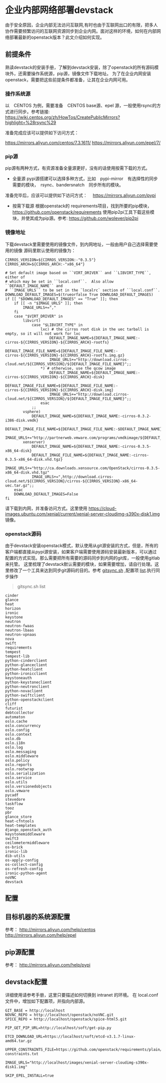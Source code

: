 # 企业内部网络部署devstack
由于安全原因，企业内部无法访问互联网,有时也由于互联网出口的有限，把多人协作需要频繁访问的互联网资源同步到企业内网。面对这样的环境，如何在内部网络部署最新的openstack版本？此文介绍如何实现。

## 前提条件
熟读devstack的安装手册，了解到devstack安装，除了openstack的所有源码模块外，还需要操作系统源，pip源，镜像文件下载地址。
为了在企业内网安装openstack，需要把这些前提条件都准备，让其在企业内网可用。

### 操作系统源
以　CENTOS 为例，需要准备　CENTOS base源、epel 源，一般使用rsync的方式进行同步。参考链接:    https://wiki.centos.org/zh/HowTos/CreatePublicMirrors?highlight=%28rsync%29

准备完成应该可以提供如下访问方式：　

https://mirrors.aliyun.com/centos/7.3.1611/
https://mirrors.aliyun.com/epel/7/


### pip源

pip源有两种方式，有资源准备全量源更好，没有的话使用按需下载的方式。

* 全量源
pypi源搭建可以选择多种方式，比如　pypi-mirror　有选择性的同步需要的模块，　rsync、bandersnatch　同步所有的模块。

准备完毕后，应该可以提供如下访问方式：　
https://mirrors.aliyun.com/pypi

* 按需下载源
根据openstack的 requirements项目，找到所要的pip模块，https://github.com/openstack/requirements
使用pip2pi工具下载这些模块，并使其成为pip源。参考: https://github.com/wolever/pip2pi


### 镜像地址
下载devstack里需要使用的镜像文件，到内网地址，一般由用户自己选择需要使用的镜像
源码里默认使用的镜像为：

```
CIRROS_VERSION=${CIRROS_VERSION:-"0.3.5"}
CIRROS_ARCH=${CIRROS_ARCH:-"x86_64"}

# Set default image based on ``VIRT_DRIVER`` and ``LIBVIRT_TYPE``, either of
# which may be set in ``local.conf``.  Also allow ``DEFAULT_IMAGE_NAME`` and
# ``IMAGE_URLS`` to be set in the `localrc` section of ``local.conf``.
DOWNLOAD_DEFAULT_IMAGES=$(trueorfalse True DOWNLOAD_DEFAULT_IMAGES)
if [[ "$DOWNLOAD_DEFAULT_IMAGES" == "True" ]]; then
    if [[ -n "$IMAGE_URLS" ]]; then
        IMAGE_URLS+=","
    fi
    case "$VIRT_DRIVER" in
        libvirt)
            case "$LIBVIRT_TYPE" in
                lxc) # the cirros root disk in the uec tarball is empty, so it will not work for lxc
                    DEFAULT_IMAGE_NAME=${DEFAULT_IMAGE_NAME:-cirros-${CIRROS_VERSION}-${CIRROS_ARCH}-rootfs}
                    DEFAULT_IMAGE_FILE_NAME=${DEFAULT_IMAGE_FILE_NAME:-cirros-${CIRROS_VERSION}-${CIRROS_ARCH}-rootfs.img.gz}
                    IMAGE_URLS+="http://download.cirros-cloud.net/${CIRROS_VERSION}/${DEFAULT_IMAGE_FILE_NAME}";;
                *) # otherwise, use the qcow image
                    DEFAULT_IMAGE_NAME=${DEFAULT_IMAGE_NAME:-cirros-${CIRROS_VERSION}-${CIRROS_ARCH}-disk}
                    DEFAULT_IMAGE_FILE_NAME=${DEFAULT_IMAGE_FILE_NAME:-cirros-${CIRROS_VERSION}-${CIRROS_ARCH}-disk.img}
                    IMAGE_URLS+="http://download.cirros-cloud.net/${CIRROS_VERSION}/${DEFAULT_IMAGE_FILE_NAME}";;
                esac
            ;;
        vsphere)
            DEFAULT_IMAGE_NAME=${DEFAULT_IMAGE_NAME:-cirros-0.3.2-i386-disk.vmdk}
            DEFAULT_IMAGE_FILE_NAME=${DEFAULT_IMAGE_FILE_NAME:-$DEFAULT_IMAGE_NAME}
            IMAGE_URLS+="http://partnerweb.vmware.com/programs/vmdkimage/${DEFAULT_IMAGE_FILE_NAME}";;
        xenserver)
            DEFAULT_IMAGE_NAME=${DEFAULT_IMAGE_NAME:-cirros-0.3.5-x86_64-disk}
            DEFAULT_IMAGE_FILE_NAME=${DEFAULT_IMAGE_NAME:-cirros-0.3.5-x86_64-disk.vhd.tgz}
            IMAGE_URLS+="http://ca.downloads.xensource.com/OpenStack/cirros-0.3.5-x86_64-disk.vhd.tgz"
            IMAGE_URLS+=",http://download.cirros-cloud.net/${CIRROS_VERSION}/cirros-${CIRROS_VERSION}-x86_64-uec.tar.gz";;
    esac
    DOWNLOAD_DEFAULT_IMAGES=False
fi
```

请下载到内网，并准备访问方式。这里使用 https://cloud-images.ubuntu.com/xenial/current/xenial-server-cloudimg-s390x-disk1.img 镜像。

### openstack源码
由于devstack安装openstack模式，默认使用从git源安装的方式，但是，所有的客户端都直接从pypi源安装，如果客户端需要使用源码安装最新版本，可以通过配置的方式实现。那么需要把所有需要的源码同步到内网的git库，一般使用gitlab来托管。
这里梳理了devstack默认需要的模块，如果需要增加，请自行处理。这里修改了一个工具来达到同步git源码的目的。参考 [gitsync.sh](gitsync.sh) ,配置项 [list](list).执行同步操作

> gitsync.sh list



```
cinder
glance
heat
horizon
ironic
keystone
neutron
neutron-fwaas
neutron-lbaas
neutron-vpnaas
nova
swift
requirements
tempest
tempest-lib
python-cinderclient
python-glanceclient
python-heatclient
python-ironicclient
keystoneauth
python-keystoneclient
python-neutronclient
python-novaclient
python-swiftclient
python-openstackclient
cliff
futurist
debtcollector
automaton
oslo.cache
oslo.concurrency
oslo.config
oslo.context
oslo.db
oslo.i18n
oslo.log
oslo.messaging
oslo.middleware
oslo.policy
oslo.reports
oslo.rootwrap
oslo.serialization
oslo.service
oslo.utils
oslo.versionedobjects
oslo.vmware
pycadf
stevedore
taskflow
tooz
pbr
glance_store
heat-cfntools
heat-templates
django_openstack_auth
keystonemiddleware
swift3
ceilometermiddleware
os-brick
ironic-lib
dib-utils
os-apply-config
os-collect-config
os-refresh-config
ironic-python-agent
noVNC
devstack
```



## 配置

## 目标机器的系统源配置
参考：
http://mirrors.aliyun.com/help/centos
http://mirrors.aliyun.com/help/epel

## pip源配置

参考：
http://mirrors.aliyun.com/help/pypi



## devstack配置
详细使用请参考手册，这里只要描述如何切换到 intranet 的环境。
在 local.conf 文件中，增加如下配置项，并指向内部源。

```
GIT_BASE = http://localhost
NOVNC_REPO = http://localhost/openstack/noVNC.git
SPICE_REPO = http://localhost/openstack/spice-html5.git

PIP_GET_PIP_URL=http://localhost/soft/get-pip.py

ETCD_DOWNLOAD_URL=https://localhost/soft/etcd-v3.1.7-linux-amd64.tar.gz

UPPER_CONSTRAINTS_FILE=https://github.com/openstack/requirements/plain/upper-constraints.txt

IMAGE_URLS="http://localhost/images/xenial-server-cloudimg-s390x-disk1.img"

SKIP_EPEL_INSTALL=true


```












